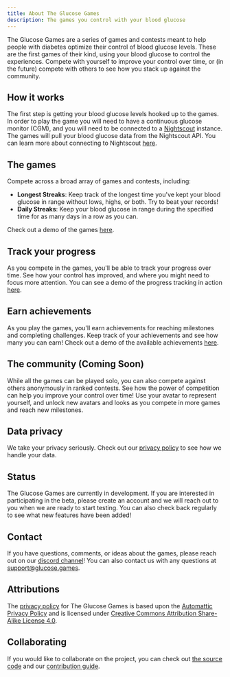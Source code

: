 ```yaml
---
title: About The Glucose Games
description: The games you control with your blood glucose
---
```


The Glucose Games are a series of games and contests meant to help people with diabetes optimize their control of blood glucose levels.
These are the first games of their kind, using your blood glucose to control the experiences.
Compete with yourself to improve your control over time, or (in the future) compete with others to see how you stack up against the community.

## How it works

The first step is getting your blood glucose levels hooked up to the games. 
In order to play the game you will need to have a continuous glucose monitor (CGM), and you will need to be connected to a [Nightscout](https://nightscout.github.io/) instance.
The games will pull your blood glucose data from the Nightscout API.
You can learn more about connecting to Nightscout [here](/about/nightscout).

## The games

Compete across a broad array of games and contests, including:

- **Longest Streaks**: Keep track of the longest time you've kept your blood glucose in range without lows, highs, or both. Try to beat your records!
- **Daily Streaks**: Keep your blood glucose in range during the specified time for as many days in a row as you can.

Check out a demo of the games [here](/current).

## Track your progress

As you compete in the games, you'll be able to track your progress over time.
See how your control has improved, and where you might need to focus more attention.
You can see a demo of the progress tracking in action [here](/history).

## Earn achievements

As you play the games, you'll earn achievements for reaching milestones and completing challenges. 
Keep track of your achievements and see how many you can earn! 
Check out a demo of the available achievements [here](/achievements). 

## The community (Coming Soon)

While all the games can be played solo, you can also compete against others anonymously in ranked contests.
See how the power of competition can help you improve your control over time!
Use your avatar to represent yourself, and unlock new avatars and looks as you compete in more games and reach new milestones.

## Data privacy

We take your privacy seriously. Check out our [privacy policy](/about/privacy) to see how we handle your data.

## Status

The Glucose Games are currently in development.
If you are interested in participating in the beta, please create an account and we will reach out to you when we are ready to start testing.
You can also check back regularly to see what new features have been added!

## Contact

If you have questions, comments, or ideas about the games, please reach out on our [discord channel](https://discord.gg/v7mCxUE4)!
You can also contact us with any questions at [support@glucose.games](mailto:support@glucose.games).

## Attributions

The [privacy policy](/about/privacy) for The Glucose Games is based  upon the [Automattic Privacy Policy](https://automattic.com/privacy/) and is licensed under [Creative Commons Attribution Share-Alike License 4.0](https://creativecommons.org/licenses/by-sa/4.0/).

## Collaborating

If you would like to collaborate on the project, you can check out [the source code](https://github.com/blackburn32/the-glucose-games) and our [contribution guide](https://github.com/blackburn32/the-glucose-games/blob/master/CONTRIBUTING.md).
